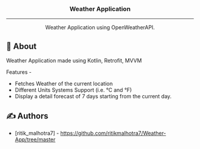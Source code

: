 <h3 align="center">Weather Application</h3>

<div align="center">

</div>

---

<p align="center"> Weather Application using OpenWeatherAPI.
    <br> 
</p>

## 🧐 About <a name = "about"></a>

Weather Application made using Kotlin, Retrofit, MVVM

Features -
- Fetches Weather of the current location
- Different Units Systems Support (i.e. °C and °F)
- Display a detail forecast of 7 days starting from the current day.

## ✍️ Authors <a name = "authors"></a>

- [ritik_malhotra7] - https://github.com/ritikmalhotra7/Weather-App/tree/master
